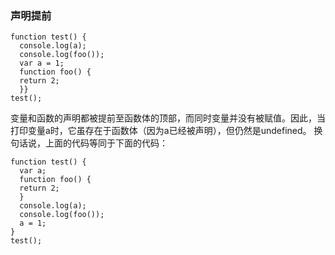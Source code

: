 ### 声明提前

```
function test() {
  console.log(a);
  console.log(foo());
  var a = 1;
  function foo() {
  return 2;
  }}
test();
```
变量和函数的声明都被提前至函数体的顶部，而同时变量并没有被赋值。因此，当打印变量a时，它虽存在于函数体（因为a已经被声明），但仍然是undefined。
换句话说，上面的代码等同于下面的代码：

```
function test() {
  var a;
  function foo() {
  return 2;
  }
  console.log(a);
  console.log(foo());
  a = 1;
}
test();
```


